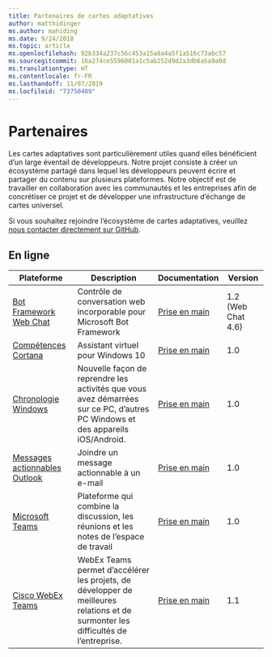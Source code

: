 ```yaml
---
title: Partenaires de cartes adaptatives
author: matthidinger
ms.author: mahiding
ms.date: 9/24/2018
ms.topic: article
ms.openlocfilehash: 92b334a237c56c453a15a8a4a5f1a516c73abc57
ms.sourcegitcommit: 16a274ce5596001a1c5ab252d9d2a3db6a5a9a0d
ms.translationtype: HT
ms.contentlocale: fr-FR
ms.lasthandoff: 11/07/2019
ms.locfileid: "73750409"
---
```

# <a name="partners"></a>Partenaires 

Les cartes adaptatives sont particulièrement utiles quand elles bénéficient d’un large éventail de développeurs. Notre projet consiste à créer un écosystème partagé dans lequel les développeurs peuvent écrire et partager du contenu sur plusieurs plateformes. Notre objectif est de travailler en collaboration avec les communautés et les entreprises afin de concrétiser ce projet et de développer une infrastructure d’échange de cartes universel.

Si vous souhaitez rejoindre l’écosystème de cartes adaptatives, veuillez [nous contacter directement sur GitHub](https://github.com/Microsoft/AdaptiveCards).

## <a name="live"></a>En ligne

Plateforme | Description | Documentation | Version
---------|-------------|---------------|---------
[Bot Framework Web Chat](https://github.com/Microsoft/BotFramework-WebChat)  | Contrôle de conversation web incorporable pour Microsoft Bot Framework | [Prise en main](https://docs.microsoft.com/en-us/adaptive-cards/get-started/bots) | 1.2 (Web Chat 4.6)
[Compétences Cortana](https://docs.microsoft.com/en-us/cortana/skills/adaptive-cards) | Assistant virtuel pour Windows 10 | [Prise en main](https://docs.microsoft.com/en-us/adaptive-cards/get-started/bots) | 1.0
[Chronologie Windows](https://blogs.windows.com/windowsexperience/2017/12/19/announcing-windows-10-insider-preview-build-17063-pc/) | Nouvelle façon de reprendre les activités que vous avez démarrées sur ce PC, d’autres PC Windows et des appareils iOS/Android. | [Prise en main](https://docs.microsoft.com/en-us/adaptive-cards/get-started/windows) | 1.0
[Messages actionnables Outlook](https://docs.microsoft.com/en-us/outlook/actionable-messages/)  | Joindre un message actionnable à un e-mail | [Prise en main](https://docs.microsoft.com/en-us/outlook/actionable-messages/) | 1.0
[Microsoft Teams](https://products.office.com/en-US/microsoft-teams/group-chat-software) | Plateforme qui combine la discussion, les réunions et les notes de l’espace de travail | [Prise en main](https://docs.microsoft.com/en-us/microsoftteams/platform/concepts/cards/cards-reference#adaptive-card) | 1.0
[Cisco WebEx Teams](https://www.webex.com/team-collaboration.html) | WebEx Teams permet d’accélérer les projets, de développer de meilleures relations et de surmonter les difficultés de l’entreprise. | [Prise en main](https://developer.webex.com/docs/api/guides/cards) | 1.1
